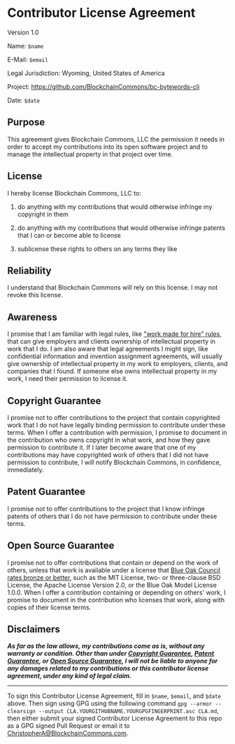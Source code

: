 # Contributor License Agreement

Version 1.0

Name: `$name`

E-Mail: `$email`

Legal Jurisdiction: Wyoming, United States of America

Project: https://github.com/BlockchainCommons/bc-bytewords-cli

Date: `$date`

## Purpose

This agreement gives Blockchain Commons, LLC the permission it needs in order to accept my contributions into its open software project and to manage the intellectual property in that project over time.

## License

I hereby license Blockchain Commons, LLC to:

1.  do anything with my contributions that would otherwise infringe my copyright in them

2.  do anything with my contributions that would otherwise infringe patents that I can or become able to license

3.  sublicense these rights to others on any terms they like

## Reliability

I understand that Blockchain Commons will rely on this license.  I may not revoke this license.

## Awareness

I promise that I am familiar with legal rules, like ["work made for hire" rules](http://worksmadeforhire.com), that can give employers and clients ownership of intellectual property in work that I do.  I am also aware that legal agreements I might sign, like confidential information and invention assignment agreements, will usually give ownership of intellectual property in my work to employers, clients, and companies that I found.  If someone else owns intellectual property in my work, I need their permission to license it.

## Copyright Guarantee

I promise not to offer contributions to the project that contain copyrighted work that I do not have legally binding permission to contribute under these terms.  When I offer a contribution with permission, I promise to document in the contribution who owns copyright in what work, and how they gave permission to contribute it.  If I later become aware that one of my contributions may have copyrighted work of others that I did not have permission to contribute, I will notify Blockchain Commons, in confidence, immediately.

## Patent Guarantee

I promise not to offer contributions to the project that I know infringe patents of others that I do not have permission to contribute under these terms.

## Open Source Guarantee

I promise not to offer contributions that contain or depend on the work of others, unless that work is available under a license that [Blue Oak Council rates bronze or better](https://blueoakconcil.org/list), such as the MIT License, two- or three-clause BSD License, the Apache License Version 2.0, or the Blue Oak Model License 1.0.0.  When I offer a contribution containing or depending on others' work, I promise to document in the contribution who licenses that work, along with copies of their license terms.

## Disclaimers

***As far as the law allows, my contributions come as is, without any warranty or condition.  Other than under [Copyright Guarantee](#copyright-guarantee), [Patent Guarantee](#patent-guarantee), or [Open Source Guarantee](#open-source-guarantee), I will not be liable to anyone for any damages related to my contributions or this contributor license agreement, under any kind of legal claim.***

---

To sign this Contributor License Agreement, fill in `$name`, `$email`, and `$date` above. Then sign using GPG using the following command `gpg --armor --clearsign --output CLA.YOURGITHUBNAME.YOURGPGFINGERPRINT.asc CLA.md`, then either submit your signed Contributor License Agreement to this repo as a GPG signed Pull Request or email it to [ChristopherA@BlockchainCommons.com](mailto:ChristopherA@BlockchainCommons.com).
